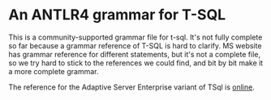 # An ANTLR4 grammar for T-SQL

This is a community-supported grammar file for t-sql.
It's not fully complete so far because a grammar reference of T-SQL is hard to clarify.
MS website has grammar reference for different statements,
but it's not a complete file, so we try hard to stick to the references we could find,
and bit by bit make it a more complete grammar.

The reference for the Adaptive Server Enterprise variant of TSql is [online](http://infocenter.sybase.com/help/topic/com.sybase.dc36272_1251/pdf/commands.pdf).
